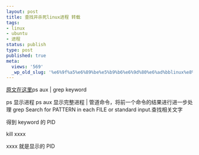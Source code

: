 ```yaml
---
layout: post
title: 查找并杀死linux进程 转载
tags:
- linux
- ubuntu
- 进程
status: publish
type: post
published: true
meta:
  views: '569'
  _wp_old_slug: '%e6%9f%a5%e6%89%be%e5%b9%b6%e6%9d%80%e6%ad%bblinux%e8%bf%9b%e7%a8%8b-%e8%bd%ac%e8%bd%bd'
---
```

<a href="http://blog.guoshuang.com/showlog.asp?cat_id=40&amp;log_id=4013" target="_blank">原文在这里</a>ps aux | grep keyword</p>
ps 显示进程
ps aux 显示完整进程
| 管道命令，将前一个命令的结果进行进一步处理
grep Search for PATTERN in each FILE or standard input.查找相关文字

得到 keyword 的 PID

kill xxxx

xxxx 就是显示的 PID

